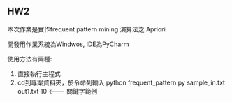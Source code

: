 ﻿## HW2
本次作業是實作frequent pattern mining 演算法之 Apriori

開發用作業系統為Windwos, IDE為PyCharm

使用方法有兩種:
  1. 直接執行主程式
  2. cd到專案資料夾，於令命列輸入 python frequent_pattern.py sample_in.txt out1.txt 10   <--- 關鍵字範例